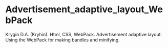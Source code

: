 # Advertisement_adaptive_layout_WebPack
Krygin D.A. (Kryhin).
Html, CSS, WebPack.
Advertisement adaptive layout. Using the WebPack for making bandles and minifying.
